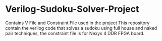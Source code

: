 # Verilog-Sudoku-Solver-Project
Contains V File and Constraint File used in the project
This repository contain the verilog code that solves a sudoku using full house and naked pair techniques, the constraint file is for Nexys 4 DDR FPGA board.
